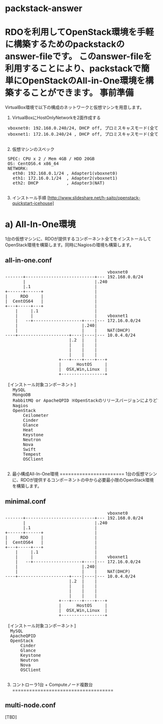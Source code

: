 packstack-answer
================

RDOを利用してOpenStack環境を手軽に構築するためのpackstackのanswer-fileです。
このanswer-fileを利用することにより、packstackで簡単にOpenStackのAll-in-One環境を構築することができます。
事前準備
=======
VirtualBox環境で以下の構成のネットワークと仮想マシンを用意します。

1. VirtualBoxにHostOnlyNetworkを2面作成する
 <pre>
 vboxnet0: 192.168.0.240/24, DHCP off, プロミスキャスモード(全て許可)
 vboxnet1: 172.16.0.240/24 , DHCP off, プロミスキャスモード(全て許可)
 </pre>
2. 仮想マシンのスペック
 <pre>
 SPEC: CPU x 2 / Mem 4GB / HDD 20GB
 OS: CentOS6.4 x86_64
 NETWORK:
   eth0: 192.168.0.1/24 , Adapter1(vboxnet0)
   eth1: 172.16.0.1/24  , Adapter2(vboxnet1)
   eth2: DHCP           , Adapter3(NAT)
 </pre>
3. インストール手順 [http://www.slideshare.net/h-saito/openstack-quickstart-icehouse]

a) All-In-One環境
=========================
1台の仮想マシンに、RDOが提供するコンポーネント全てをインストールしてOpenStack環境を構築します。同時にNagiosの環境も構築します。

all-in-one.conf
---------------
 <pre>
                                        vboxnet0
-------+---------------------------+--- 192.168.0.0/24
       |                           |.240
       |.1                         |
+------+------+                    |
|     RDO     |                    |
|  CentOS64   |                    |
+---+-----+---+                    |
    |     |.1                      |
    |     |                        |    vboxnet1
    |   --+-------------------+----|--- 172.16.0.0/24
    |                         |.240|
    |                         |    |    NAT(DHCP)
----+--------------------+----|----|--- 10.0.4.0/24
                         |.2  |    |
                         |    |    |
                         |    |    |
                         |    |    |
                     +---+----+----+---+
                     |      HostOS     |
                     |  OSX,Win,Linux  |
                     +-----------------+

 [インストール対象コンポーネント]
   MySQL
   MongoDB
   RabbitMQ or ApacheQPID ※OpenStackのリリースバージョンによりどちらかがインストールされる
   Nagios
   OpenStack
       Ceilometer
       Cinder
       Glance
       Heat
       Keystone
       Neutron
       Nova
       Swift
       Tempest
       OSClient
 </pre>
 
2) 最小構成All-In-One環境
=======================
1台の仮想マシンに、RDOが提供するコンポーネントの中から必要最小限のOpenStack環境を構築します。

minimal.conf
------------
 <pre>
                                        vboxnet0
-------+---------------------------+--- 192.168.0.0/24
       |                           |.240
       |.1                         |
+------+------+                    |
|     RDO     |                    |
|  CentOS64   |                    |
+---+-----+---+                    |
    |     |.1                      |
    |     |                        |    vboxnet1
    |   --+-------------------+----|--- 172.16.0.0/24
    |                         |.240|
    |                         |    |    NAT(DHCP)
----+--------------------+----|----|--- 10.0.4.0/24
                         |.2  |    |
                         |    |    |
                         |    |    |
                         |    |    |
                     +---+----+----+---+
                     |      HostOS     |
                     |  OSX,Win,Linux  |
                     +-----------------+

 [インストール対象コンポーネント]
  MySQL
  ApacheQPID
  OpenStack
      Cinder
      Glance
      Keystone
      Neutron
      Nova
      OSClient
 </pre>

3) コントローラ1台 + Computeノード複数台
====================================

multi-node.conf
---------------

[TBD]
